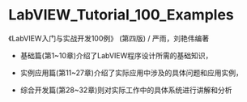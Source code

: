 # LabVIEW_Tutorial_100_Examples

《LabVIEW入门与实战开发100例》 (第四版) / 严雨，刘艳伟编著

- 基础篇(第1~10章)介绍了LabVIEW程序设计所需的基础知识，

- 实例应用篇(第11~27章)介绍了实际应用中涉及的具体问题和应用实例，

- 综合开发篇(第28~32章)则对实际工作中的具体系统进行讲解和分析